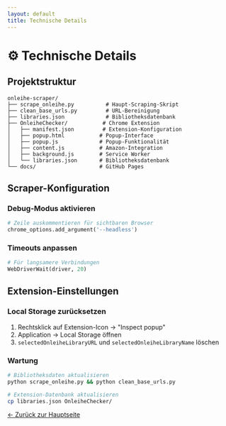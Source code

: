 ```yaml
---
layout: default
title: Technische Details
---
```


# ⚙️ Technische Details

## Projektstruktur

```
onleihe-scraper/
├── scrape_onleihe.py          # Haupt-Scraping-Skript
├── clean_base_urls.py         # URL-Bereinigung
├── libraries.json             # Bibliotheksdatenbank
├── OnleiheChecker/           # Chrome Extension
│   ├── manifest.json         # Extension-Konfiguration
│   ├── popup.html           # Popup-Interface
│   ├── popup.js             # Popup-Funktionalität
│   ├── content.js           # Amazon-Integration
│   ├── background.js        # Service Worker
│   └── libraries.json       # Bibliotheksdatenbank
└── docs/                    # GitHub Pages
```

## Scraper-Konfiguration

### Debug-Modus aktivieren
```python
# Zeile auskommentieren für sichtbaren Browser
chrome_options.add_argument('--headless')
```

### Timeouts anpassen
```python
# Für langsamere Verbindungen
WebDriverWait(driver, 20)
```

## Extension-Einstellungen

### Local Storage zurücksetzen
1. Rechtsklick auf Extension-Icon → "Inspect popup"
2. Application → Local Storage öffnen
3. `selectedOnleiheLibraryURL` und `selectedOnleiheLibraryName` löschen

### Wartung

```bash
# Bibliotheksdaten aktualisieren
python scrape_onleihe.py && python clean_base_urls.py

# Extension-Datenbank aktualisieren
cp libraries.json OnleiheChecker/
```

[← Zurück zur Hauptseite](index.html)
